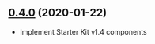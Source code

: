 <a name="0.4.0"></a>

## [0.4.0](https://github.com/rmjordas/alys/compare/v0.3.2...v0.4.0) (2020-01-22)

- Implement Starter Kit v1.4 components
